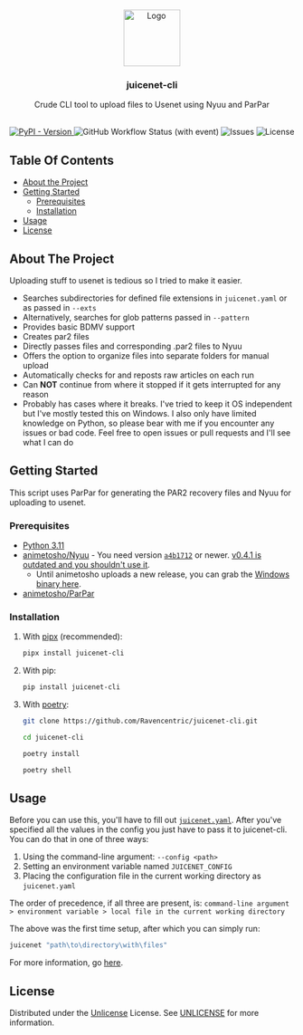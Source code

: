 <br/>
<p align="center">
  <a href="https://github.com/Ravencentric/juicenet-cli">
    <img src="https://em-content.zobj.net/source/twitter/376/beverage-box_1f9c3.png" alt="Logo" width="100" height="100">
  </a>

  <h3 align="center">juicenet-cli</h3>

  <p align="center">
    Crude CLI tool to upload files to Usenet using Nyuu and ParPar
    <br/>
    <br/>
  </p>
</p>

<div align="center">
  
[![PyPI - Version](https://img.shields.io/pypi/v/juicenet-cli?link=https%3A%2F%2Fpypi.org%2Fproject%2Fjuicenet-cli%2F)
](https://pypi.org/project/juicenet-cli/) ![GitHub Workflow Status (with event)](https://img.shields.io/github/actions/workflow/status/Ravencentric/juicenet-cli/pypi.yml) ![Issues](https://img.shields.io/github/issues/Ravencentric/juicenet-cli) ![License](https://img.shields.io/github/license/Ravencentric/juicenet-cli)

</div>

## Table Of Contents

* [About the Project](#about-the-project)
* [Getting Started](#getting-started)
  * [Prerequisites](#prerequisites)
  * [Installation](#installation)
* [Usage](#usage)
* [License](#license)

## About The Project

Uploading stuff to usenet is tedious so I tried to make it easier.

* Searches subdirectories for defined file extensions in `juicenet.yaml` or as passed in `--exts`
* Alternatively, searches for glob patterns passed in `--pattern`
* Provides basic BDMV support
* Creates par2 files
* Directly passes files and corresponding .par2 files to Nyuu
* Offers the option to organize files into separate folders for manual upload
* Automatically checks for and reposts raw articles on each run
* Can **NOT** continue from where it stopped if it gets interrupted for any reason
* Probably has cases where it breaks. I've tried to keep it OS independent but I've mostly tested this on Windows. I also only have limited knowledge on Python, so please bear with me if you encounter any issues or bad code. Feel free to open issues or pull requests and I'll see what I can do

## Getting Started

This script uses ParPar for generating the PAR2 recovery files and Nyuu for uploading to usenet.

### Prerequisites

* [Python 3.11](https://www.python.org/downloads/)
* [animetosho/Nyuu](https://github.com/animetosho/Nyuu) - You need version [`a4b1712`](https://github.com/animetosho/Nyuu/commit/a4b1712d77faeacaae114c966c238773acc534fb) or newer. [v0.4.1 is outdated and you shouldn't use it](https://github.com/animetosho/Nyuu/releases/tag/v0.4.1).
  * Until animetosho uploads a new release, you can grab the [Windows binary here](https://github.com/Ravencentric/Nyuu/releases/latest).
* [animetosho/ParPar](https://github.com/animetosho/ParPar)

### Installation

1. With [pipx](https://pypa.github.io/pipx/installation/) (recommended):

    ```sh
    pipx install juicenet-cli
    ```

2. With pip:

    ```sh
    pip install juicenet-cli
    ```

3. With [poetry](https://python-poetry.org/docs/#installation):

    ```sh
    git clone https://github.com/Ravencentric/juicenet-cli.git
    ```

    ```sh
    cd juicenet-cli
    ```

    ```sh
    poetry install
    ```

    ```sh
    poetry shell
    ```

## Usage

Before you can use this, you'll have to fill out [`juicenet.yaml`](https://github.com/Ravencentric/juicenet-cli/blob/main/juicenet.yaml). After you've specified all the values in the config you just have to pass it to juicenet-cli. You can do that in one of three ways:

1. Using the command-line argument: `--config <path>`
2. Setting an environment variable named `JUICENET_CONFIG`
3. Placing the configuration file in the current working directory as `juicenet.yaml`

The order of precedence, if all three are present, is:
`command-line argument > environment variable > local file in the current working directory`

The above was the first time setup, after which you can simply run:

```sh
juicenet "path\to\directory\with\files"
```

For more information, go [here](https://github.com/Ravencentric/juicenet-cli/wiki).

## License

Distributed under the [Unlicense](https://choosealicense.com/licenses/unlicense/) License. See [UNLICENSE](https://github.com/Ravencentric/juicenet-cli/blob/main/UNLICENSE) for more information.
